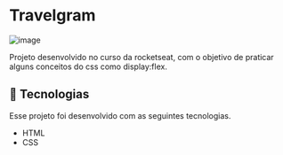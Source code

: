 # Travelgram

![image](https://github.com/user-attachments/assets/767e6d7c-e6ee-46ef-9365-dd2a7e4d001a)

Projeto desenvolvido no curso da rocketseat, com o objetivo de praticar alguns conceitos do css como display:flex.

## 🚀 Tecnologias

Esse projeto foi desenvolvido com as seguintes tecnologias.

* HTML
* CSS

